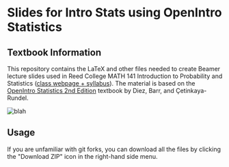 # Slides for Intro Stats using OpenIntro Statistics


## Textbook Information
This repository contains the LaTeX and other files needed to create Beamer lecture slides used in Reed College MATH 141 Introduction to Probability and Statistics ([class webpage + syllabus](http://people.reed.edu/~albkim/MATH141/)).  The material is based on the [OpenIntro Statistics 2nd Edition](http://www.openintro.org/stat/textbook.php) textbook by Diez, Barr, and Çetinkaya-Rundel.

![blah](http://ecx.images-amazon.com/images/I/41y7PO%2BzSCL._SX258_BO1,204,203,200_.jpg)

## Usage
If you are unfamiliar with git forks, you can download all the files by clicking the "Download ZIP" icon in the right-hand side menu.


